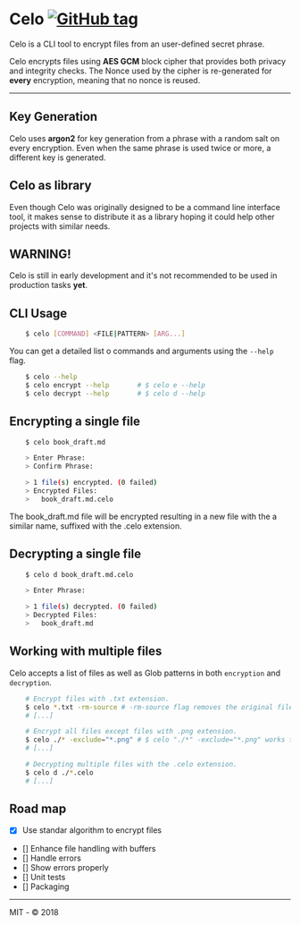 # Celo [![GitHub tag](https://img.shields.io/github/tag/nullrocks/celo.svg)](https://github.com/nullrocks/celo/tree/master)

Celo is a CLI tool to encrypt files from an user-defined secret phrase.

Celo encrypts files using **AES GCM** block cipher that provides both privacy and integrity checks. 
The Nonce used by the cipher is re-generated for **every** encryption, meaning that no nonce is reused.

---

## Key Generation
Celo uses **argon2** for key generation from a phrase with a random salt on every encryption. 
Even when the same phrase is used twice or more, a different key is generated.

## Celo as library
Even though Celo was originally designed to be a command line interface tool,
it makes sense to distribute it as a library hoping it could help other projects with similar needs.

## WARNING! 
Celo is still in early development and it's not recommended to be used in production tasks **yet**.

## CLI Usage

```bash
    $ celo [COMMAND] <FILE|PATTERN> [ARG...]
```

You can get a detailed list o commands and arguments using the `--help` flag.
```bash
    $ celo --help
    $ celo encrypt --help       # $ celo e --help
    $ celo decrypt --help       # $ celo d --help
```


## Encrypting a single file

```bash
    $ celo book_draft.md

    > Enter Phrase:
    > Confirm Phrase:

    > 1 file(s) encrypted. (0 failed)    
    > Encrypted Files:
    >   book_draft.md.celo
```

The book_draft.md file will be encrypted resulting in a new file with the
a similar name, suffixed with the .celo extension.

## Decrypting a single file

```bash
    $ celo d book_draft.md.celo

    > Enter Phrase:

    > 1 file(s) decrypted. (0 failed)    
    > Decrypted Files:
    >   book_draft.md
```

## Working with multiple files

Celo accepts a list of files as well as Glob patterns in both `encryption` and `decryption`.

```bash
    # Encrypt files with .txt extension.
    $ celo *.txt -rm-source # -rm-source flag removes the original files after successful encryption.
    # [...]

    # Encrypt all files except files with .png extension.
    $ celo ./* -exclude="*.png" # $ celo "./*" -exclude="*.png" works too.
    # [...]

    # Decrypting multiple files with the .celo extension.
    $ celo d ./*.celo
    # [...]
```

## Road map
- [x] Use standar algorithm to encrypt files
- [] Enhance file handling with buffers
- [] Handle errors 
- [] Show errors properly
- [] Unit tests
- [] Packaging

---
MIT - © 2018

